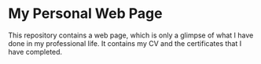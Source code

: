 # My Personal Web Page
This repository contains a web page, which is only a glimpse of what I have done in my professional life. It contains my CV and the certificates that I have completed.
